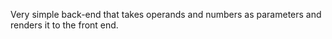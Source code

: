 Very simple back-end that takes operands and numbers as parameters and renders it to the front end.
